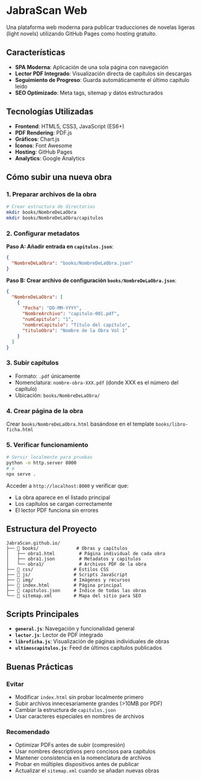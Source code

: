 # JabraScan Web

Una plataforma web moderna para publicar traducciones de novelas ligeras (light novels) utilizando GitHub Pages como hosting gratuito.

## Características

- **SPA Moderna**: Aplicación de una sola página con navegación
- **Lector PDF Integrado**: Visualización directa de capítulos sin descargas
- **Seguimiento de Progreso**: Guarda automáticamente el último capítulo leído
- **SEO Optimizado**: Meta tags, sitemap y datos estructurados

## Tecnologías Utilizadas

- **Frontend**: HTML5, CSS3, JavaScript (ES6+)
- **PDF Rendering**: PDF.js
- **Gráficos**: Chart.js
- **Íconos**: Font Awesome
- **Hosting**: GitHub Pages
- **Analytics**: Google Analytics

## Cómo subir una nueva obra

### 1. Preparar archivos de la obra

```bash
# Crear estructura de directorios
mkdir books/NombreDeLaObra
mkdir books/NombreDeLaObra/capitulos
```

### 2. Configurar metadatos

**Paso A: Añadir entrada en `capitulos.json`**:

```json
{
  "NombreDeLaObra": "books/NombreDeLaObra.json"
}
```

**Paso B: Crear archivo de configuración `books/NombreDeLaObra.json`**:

```json
{
  "NombreDeLaObra": [
    {
      "Fecha": "DD-MM-YYYY",
      "NombreArchivo": "capitulo-001.pdf",
      "numCapitulo": "1",
      "nombreCapitulo": "Título del capítulo",
      "tituloObra": "Nombre de la Obra Vol 1"
    }
  ]
}
```

### 3. Subir capítulos

- Formato: `.pdf` únicamente
- Nomenclatura: `nombre-obra-XXX.pdf` (donde XXX es el número del capítulo)
- Ubicación: `books/NombreDeLaObra/`

### 4. Crear página de la obra

Crear `books/NombreDeLaObra.html` basándose en el template `books/libro-ficha.html`

### 5. Verificar funcionamiento

```bash
# Servir localmente para pruebas
python -m http.server 8000
# o
npx serve .
```

Acceder a `http://localhost:8000` y verificar que:

- La obra aparece en el listado principal
- Los capítulos se cargan correctamente
- El lector PDF funciona sin errores

## Estructura del Proyecto

```text
JabraScan.github.io/
├── 📁 books/              # Obras y capítulos
│   ├── obra1.html         # Página individual de cada obra
│   ├── obra1.json         # Metadatos y capítulos
│   └── obra1/             # Archivos PDF de la obra
├── 📁 css/               # Estilos CSS
├── 📁 js/                # Scripts JavaScript
├── 📁 img/               # Imágenes y recursos
├── 📄 index.html         # Página principal
├── 📄 capitulos.json     # Índice de todas las obras
└── 📄 sitemap.xml        # Mapa del sitio para SEO
```

## Scripts Principales

- **`general.js`**: Navegación y funcionalidad general
- **`lector.js`**: Lector de PDF integrado
- **`libroficha.js`**: Visualización de páginas individuales de obras
- **`ultimoscapitulos.js`**: Feed de últimos capítulos publicados

## Buenas Prácticas

### Evitar

- Modificar `index.html` sin probar localmente primero
- Subir archivos innecesariamente grandes (>10MB por PDF)
- Cambiar la estructura de `capitulos.json`
- Usar caracteres especiales en nombres de archivos

### Recomendado

- Optimizar PDFs antes de subir (compresión)
- Usar nombres descriptivos pero concisos para capítulos
- Mantener consistencia en la nomenclatura de archivos
- Probar en múltiples dispositivos antes de publicar
- Actualizar el `sitemap.xml` cuando se añadan nuevas obras
